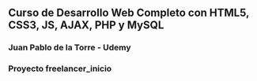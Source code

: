 ## Curso de Desarrollo Web Completo con HTML5, CSS3, JS, AJAX, PHP y MySQL
### Juan Pablo de la Torre - Udemy

### Proyecto freelancer_inicio

